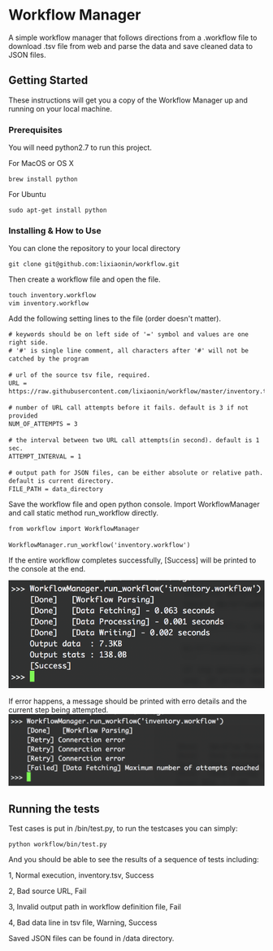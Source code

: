 # Workflow Manager

A simple workflow manager that follows directions from a .workflow file to download .tsv file from web and parse the data and save cleaned data to JSON files.

## Getting Started

These instructions will get you a copy of the Workflow Manager up and running on your local machine.

### Prerequisites

You will need python2.7 to run this project.

For MacOS or OS X
```
brew install python
```

For Ubuntu
```
sudo apt-get install python
```

### Installing & How to Use


You can clone the repository to your local directory 
```
git clone git@github.com:lixiaonin/workflow.git
```

Then create a workflow file and open the file.
```
touch inventory.workflow
vim inventory.workflow
```

Add the following setting lines to the file (order doesn't matter).
```
# keywords should be on left side of '=' symbol and values are one right side.
# '#' is single line comment, all characters after '#' will not be catched by the program

# url of the source tsv file, required.
URL = https://raw.githubusercontent.com/lixiaonin/workflow/master/inventory.tsv

# number of URL call attempts before it fails. default is 3 if not provided
NUM_OF_ATTEMPTS = 3

# the interval between two URL call attempts(in second). default is 1 sec.
ATTEMPT_INTERVAL = 1

# output path for JSON files, can be either absolute or relative path. default is current directory.
FILE_PATH = data_directory

```

Save the workflow file and open python console.
Import WorkflowManager and call static method run_workflow directly.
```
from workflow import WorkflowManager

WorkflowManager.run_workflow('inventory.workflow')
```
If the entire workflow completes successfully, [Success] will be printed to the console at the end. 

![alt text](https://raw.githubusercontent.com/lixiaonin/workflow/master/Screen%20Shot%202017-06-16%20at%208.46.03%20PM.png)

If error happens, a message should be printed with erro details and the current step being attempted.
![alt text](https://raw.githubusercontent.com/lixiaonin/workflow/master/Screen%20Shot%202017-06-16%20at%208.49.00%20PM.png)

## Running the tests

Test cases is put in /bin/test.py, to run the testcases you can simply:
```
python workflow/bin/test.py
```
And you should be able to see the results of a sequence of tests including:

1, Normal execution, inventory.tsv, Success

2, Bad source URL, Fail

3, Invalid output path in workflow definition file, Fail

4, Bad data line in tsv file, Warning, Success

Saved JSON files can be found in /data directory.


